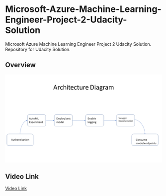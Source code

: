 # Microsoft-Azure-Machine-Learning-Engineer-Project-2-Udacity-Solution
Microsoft Azure Machine Learning Engineer Project 2 Udacity Solution. Repository for Udacity Solution. 

## Overview



<img src="/images/Slide1.PNG">




## Video Link

[Video Link](https://www.dropbox.com/s/upoew9usg5a2idj/Recording%20%238.mp4?dl=0)
